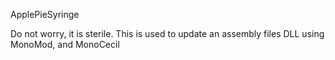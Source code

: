 ApplePieSyringe

Do not worry, it is sterile. This is used to update an assembly files DLL using MonoMod, and MonoCecil
